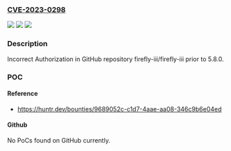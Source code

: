 ### [CVE-2023-0298](https://cve.mitre.org/cgi-bin/cvename.cgi?name=CVE-2023-0298)
![](https://img.shields.io/static/v1?label=Product&message=firefly-iii%2Ffirefly-iii&color=blue)
![](https://img.shields.io/static/v1?label=Version&message=%3C%205.8.0%20&color=brighgreen)
![](https://img.shields.io/static/v1?label=Vulnerability&message=CWE-863%20Incorrect%20Authorization&color=brighgreen)

### Description

Incorrect Authorization in GitHub repository firefly-iii/firefly-iii prior to 5.8.0.

### POC

#### Reference
- https://huntr.dev/bounties/9689052c-c1d7-4aae-aa08-346c9b6e04ed

#### Github
No PoCs found on GitHub currently.

